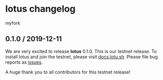 # lotus changelog

myfork
## 0.1.0 / 2019-12-11

We are very excited to release **lotus** 0.1.0. This is our testnet release. To install lotus and join the testnet, please visit [docs.lotu.sh](docs.lotu.sh). Please file bug reports as [issues](https://github.com/filecoin-project/lotus/issues).

A huge thank you to all contributors for this testnet release!
